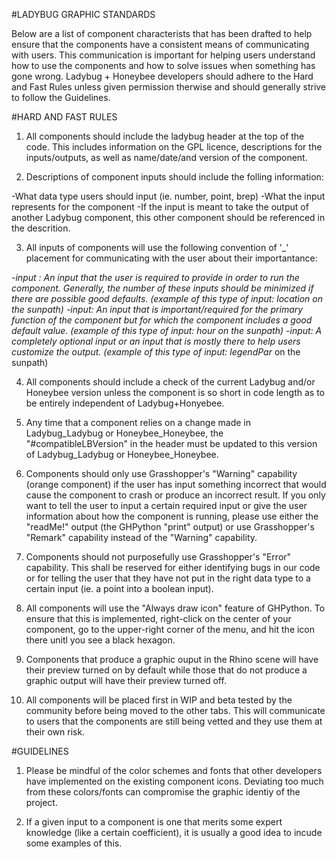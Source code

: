 #LADYBUG GRAPHIC STANDARDS

Below are a list of component characterists that has been drafted to help ensure that the components have a consistent means of communicating with users.
This communication is important for helping users understand how to use the components and how to solve issues when something has gone wrong.
Ladybug + Honeybee developers should adhere to the Hard and Fast Rules unless given permission therwise and should generally strive to follow the Guidelines.


#HARD AND FAST RULES

1) All components should include the ladybug header at the top of the code.  This includes information on the GPL licence, descriptions for the inputs/outputs, as well as name/date/and version of the component.

2) Descriptions of component inputs should include the folling information:

-What data type users should input (ie. number, point, brep)
-What the input represents for the component
-If the input is meant to take the output of another Ladybug component, this other component should be referenced in the descrition.

3) All inputs of components will use the following convention of '_' placement for communicating with the user about their importantance:

-_input : An input that the user is required to provide in order to run the component.  Generally, the number of these inputs should be minimized if there are possible good defaults. (example of this type of input: _location on the sunpath)
-_input_: An input that is important/required for the primary function of the component but for which the component includes a good default value. (example of this type of input: _hour_ on the sunpath)
-input_: A completely optional input or an input that is mostly there to help users customize the output. (example of this type of input: legendPar_ on the sunpath)
	
4) All components should include a check of the current Ladybug and/or Honeybee version unless the component is so short in code length as to be entirely independent of Ladybug+Honyebee.

5) Any time that a component relies on a change made in Ladybug_Ladybug or Honeybee_Honeybee, the "#compatibleLBVersion" in the header must be updated to this version of Ladybug_Ladybug or Honeybee_Honeybee.

6) Components should only use Grasshopper's "Warning" capability (orange component) if the user has input something incorrect that would cause the component to crash or produce an incorrect result.  If you only want to tell the user to input a certain required input or give the user information about how the component is running, please use either the "readMe!" output (the GHPython "print" output) or use Grasshopper's "Remark" capability instead of the "Warning" capability.

7) Components should not purposefully use Grasshopper's "Error" capability.  This shall be reserved for either identifying bugs in our code or for telling the user that they have not put in the right data type to a certain input (ie. a point into a boolean input).

8) All components will use the "Always draw icon" feature of GHPython.  To ensure that this is implemented, right-click on the center of your component, go to the upper-right corner of the menu, and hit the icon there unitl you see a black hexagon.

9) Components that produce a graphic ouput in the Rhino scene will have their preview turned on by default while those that do not produce a graphic output will have their preview turned off.

10) All components will be placed first in WIP and beta tested by the community before being moved to the other tabs.  This will communicate to users that the components are still being vetted and they use them at their own risk.




#GUIDELINES

1) Please be mindful of the color schemes and fonts that other developers have implemented on the existing component icons.  Deviating too much from these colors/fonts can compromise the graphic identiy of the project.

2) If a given input to a component is one that merits some expert knowledge (like a certain coefficient), it is usually a good idea to incude some examples of this.